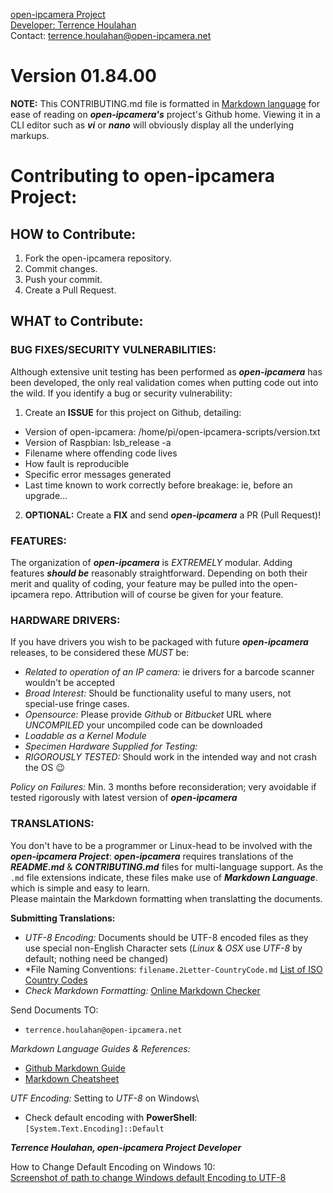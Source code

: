 [open-ipcamera Project](https://github.com/open-ipcamera/open-ipcamera)\
[Developer: Terrence Houlahan](https://www.linkedin.com/in/terrencehoulahan/)\
Contact: terrence.houlahan@open-ipcamera.net
# Version 01.84.00


**NOTE:** This CONTRIBUTING.md file is formatted in [Markdown language](https://guides.github.com/features/mastering-markdown/) for ease of reading on _**open-ipcamera's**_ project's Github home.
Viewing it in a CLI editor such as _**vi**_ or _**nano**_ will obviously display all the underlying markups.


# Contributing to open-ipcamera Project:

## HOW to Contribute:
1. Fork the open-ipcamera repository.
2. Commit changes.
3. Push your commit.
4. Create a Pull Request.

## WHAT to Contribute:

### BUG FIXES/SECURITY VULNERABILITIES:
Although extensive unit testing has been performed as _**open-ipcamera**_ has been developed, the only real validation comes when putting code out into the wild.
If you identify a bug or security vulnerability:
1. Create an **ISSUE** for this project on Github, detailing:
- Version of open-ipcamera: 	/home/pi/open-ipcamera-scripts/version.txt
- Version of Raspbian:  		lsb\_release -a
- Filename where offending code lives
- How fault is reproducible
- Specific error messages generated
- Last time known to work correctly before breakage: ie, before an upgrade...
2. **OPTIONAL:** Create a **FIX** and send _**open-ipcamera**_ a PR (Pull Request)!


### FEATURES:
The organization of _**open-ipcamera**_ is *EXTREMELY* modular.  Adding features _**should be**_ reasonably straightforward.
Depending on both their merit and quality of coding, your feature may be pulled into the open-ipcamera repo.
Attribution will of course be given for your feature.


### HARDWARE DRIVERS:
If you have drivers you wish to be packaged with future _**open-ipcamera**_ releases, to be considered these *MUST* be:
- *Related to operation of an IP camera:* ie drivers for a barcode scanner wouldn't be accepted
- *Broad Interest:* Should be functionality useful to many users, not special-use fringe cases.
- *Opensource:* Please provide _Github_ or _Bitbucket_ URL where *UNCOMPILED* your uncompiled code can be downloaded
- *Loadable as a Kernel Module*
- *Specimen Hardware Supplied for Testing:*
- *RIGOROUSLY TESTED:*  Should work in the intended way and not crash the OS :wink:

*Policy on Failures:*  Min. 3 months before reconsideration; very avoidable if tested rigorously with latest version of _**open-ipcamera**_



### TRANSLATIONS:
You don't have to be a programmer or Linux-head to be involved with the _**open-ipcamera Project**_:
_**open-ipcamera**_ requires translations of the _**README.md**_ & _**CONTRIBUTING.md**_ files for multi-language support.
As the `.md` file extensions indicate, these files make use of _**Markdown Language**_. which is simple and easy to learn.\
Please maintain the Markdown formatting when translatting the documents.


**Submitting Translations:**
- *UTF-8 Encoding:* Documents should be UTF-8 encoded files as they use special non-English Character sets (_Linux_ & _OSX_ use *UTF-8* by default; nothing need be changed)
- *File Naming Conventions: `filename.2Letter-CountryCode.md`  [List of ISO Country Codes](https://en.wikipedia.org/wiki/List_of_ISO_3166_country_codes)
- *Check Markdown Formatting:* [Online Markdown Checker](https://dillinger.io/)

Send Documents TO:
- `terrence.houlahan@open-ipcamera.net`

*Markdown Language Guides & References:*
- [Github Markdown Guide](https://guides.github.com/features/mastering-markdown/)
- [Markdown Cheatsheet](https://github.com/adam-p/markdown-here/wiki/Markdown-Cheatsheet)

*UTF Encoding:* Setting to *UTF-8* on Windows\
- Check default encoding with **PowerShell**:  `[System.Text.Encoding]::Default`

_**Terrence Houlahan, open-ipcamera Project Developer**_

How to Change Default Encoding on Windows 10:\
[Screenshot of path to change Windows default Encoding to UTF-8](https://www.dropbox.com/sh/y61netrhtlpa5i9/AAAfobvf7PPMCUOUhH7mn-gMa?dl=0)
